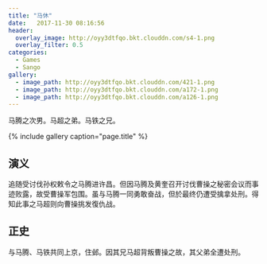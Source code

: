 ```yaml
---
title: "马休"
date:   2017-11-30 08:16:56
header:
  overlay_image: http://oyy3dtfqo.bkt.clouddn.com/s4-1.png
  overlay_filter: 0.5
categories:
  - Games
  - Sango
gallery:
  - image_path: http://oyy3dtfqo.bkt.clouddn.com/421-1.png
  - image_path: http://oyy3dtfqo.bkt.clouddn.com/a172-1.png
  - image_path: http://oyy3dtfqo.bkt.clouddn.com/a126-1.png
---
```


马腾之次男。马超之弟。马铁之兄。

{% include gallery caption="page.title" %}

## 演义

追随受讨伐孙权敕令之马腾进许昌。但因马腾及黄奎召开讨伐曹操之秘密会议而事迹败露，故受曹操军包围。虽与马腾一同勇敢奋战，但於最终仍遭受擒拿处刑。得知此事之马超则向曹操挑发復仇战。

## 正史

与马腾、马铁共同上京，住邺。因其兄马超背叛曹操之故，其父弟全遭处刑。